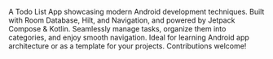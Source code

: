 A Todo List App showcasing modern Android development techniques. Built with Room Database, Hilt, and Navigation, and powered by Jetpack Compose & Kotlin. Seamlessly manage tasks, organize them into categories, and enjoy smooth navigation. Ideal for learning Android app architecture or as a template for your projects. Contributions welcome!
